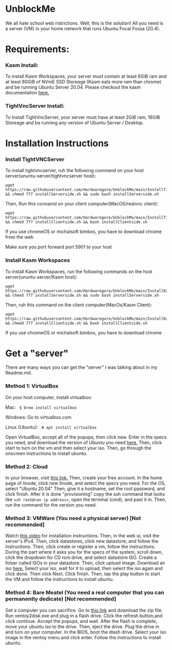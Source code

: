 # UnblockMe
We all hate school web ristrictions. Well, this is the solution! All you need is a server (VM) in your home network that runs Ubuntu Focal Fossa (20.4).

# Requirements:
### Kasm Install:
To install Kasm Workspaces, your server must contain at least 6GiB ram and at least 80GiB of NVmE SSD Storeage (Kasm eats more ram than chrome) and be running Ubuntu Server 20.04. Please checkout the kasm documentation <a href="https://kasmweb.com/docs/latest/install.html">here.</a>

### TightVncServer Install:
To Install TightVncServer, your server must have at least 2GiB ram, 16GiB Storeage and be running any version of Ubuntu Server / Desktop. 

# Installation Instructions
### Install TightVNCServer
To install tightvncserver, ruh the following command on your host server(ununtu-server/tightvncserver host):

```
wget https://raw.githubusercontent.com/Hardwaregore/UnblockMe/main/InstallTightVNC/installServerside.sh && chmod 777 installServerside.sh && sudo bash installServerside.sh
```

Then, Run this connamd on your client computer(MacOS/realvnc client):

```
wget https://raw.githubusercontent.com/Hardwaregore/UnblockMe/main/InstallTightVNC/installClientside.sh && chmod 777 installClientside.sh && bash installClientside.sh
```

If you use chromeOS or michalsoft bimbos, you have to download chrome from the web

Make sure you port forward port 5901 to your host

### Install Kasm Workspaces
To install Kasm Workspaces, run the following commands on the host server(ununtu-server/Kasm host):

``` 
wget https://raw.githubusercontent.com/Hardwaregore/UnblockMe/main/InstallKasm/installServerside.sh && chmod 777 installServerside.sh && sudo bash installServerside.sh
```

Then, ruh this command on the client computer(MacOs/Kasm Client):

```
wget https://raw.githubusercontent.com/Hardwaregore/UnblockMe/main/InstallKasm/installClientside.sh && chmod 777 installClientside.sh && bash installClientside.sh
```

If you use chromeOS or michalsoft bimbos, you have to download chrome 

# Get a "server"
There are many ways you can get the "server" I was talking about in my Readme.md.

### Method 1: VirtualBox
On your host computer, install virtualbox:

Mac: ``` $ brew install virtualbox```

Windows: Go to virtualbox.com

Linux (Ubuntu): ``` # apt install virtualbox```

Open VirtualBox, accept all of the popups, then click new. Enter in the specs you need, and download the version of Ubuntu you need <a href="https://ubuntu.com/download">here.</a> Then, click start to turn on the vm and then select your iso. Then, go through the onscreen instructions to install ubuntu.


### Method 2: Cloud
In your browser, visit <a href="https://linode.com">this link.</a> Then, create your free account. In the home page of linode, click new linode, and select the specs you need. For the OS, select "Ubuntu 20.04" Then, give it a hostname, set the root password, and click finish. After it is done "provisioning" copy the ssh command that looks like `ssh root@<an ip address>`, open the terminal (cmd), and past it in. Then, run the command for the version you need.


### Method 3: VMWare (You need a physical server) [Not recommended]
Watch <a href="https://www.youtube.com/watch?v=apC1bOLbzbY">this video</a> for installation instructions. Then, in the web ui, visit the server's IPv4. Then, click datastores, click new datastore, and follow the instructions. Then, click create or register a vm, follow the instructions. During the part where it asks you for the specs of the system, scroll down, click the dropdown for CD rom drive, and select datastore ISO. Create a folser called ISOs in your datastore. Then, click upload image. Download an iso <a href="https://ubuntu.com/download">here.</a> Select your iso, wait for it to upload, then select the iso again and click done. Then click Next. Click finish. Then, tap the play button to start the VM and follow the instructions to install ubuntu.


### Method 4: Bare Meatel (You need a real computer that you can permanently dedicate) [Not recommended]
Get a computer you can sacrifice. Go to <a href="https://ventoy.net">this link</a> and download the zip file. Run ventoy2disk.exe and plug in a flash drive. Click the refresh button,and click continue. Accept the popups, and wait. After the flash is complete, move your ubuntu iso to the drive. Then, eject the drive. Plug the drive in and turn on your computer. In the BIOS, boot the dlash drive. Select your iso image in the ventoy menu and click enter. Follow the instructions to install ubuntu.





